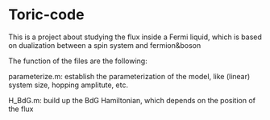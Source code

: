 # Toric-code
This is a project about studying the flux inside a Fermi liquid, which is based on dualization between a spin system and fermion&amp;boson


The function of the files are the following:

parameterize.m:
establish the parameterization of the model, like (linear) system size, hopping amplitute, etc.

H_BdG.m:
build up the BdG Hamiltonian, which depends on the position of the flux



